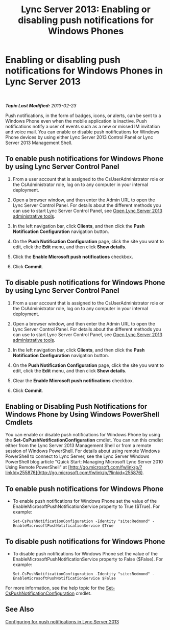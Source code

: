 ﻿---
title: 'Lync Server 2013: Enabling or disabling push notifications for Windows Phones'
TOCTitle: Enabling or disabling push notifications for Windows Phones
ms:assetid: a34f0c5c-4228-40e3-9d93-bc0b5df4895d
ms:mtpsurl: https://technet.microsoft.com/en-us/library/JJ688162(v=OCS.15)
ms:contentKeyID: 49733767
ms.date: 07/23/2014
mtps_version: v=OCS.15
---

<div data-xmlns="http://www.w3.org/1999/xhtml">

<div class="topic" data-xmlns="http://www.w3.org/1999/xhtml" data-msxsl="urn:schemas-microsoft-com:xslt" data-cs="http://msdn.microsoft.com/en-us/">

<div data-asp="http://msdn2.microsoft.com/asp">

# Enabling or disabling push notifications for Windows Phones in Lync Server 2013

</div>

<div id="mainSection">

<div id="mainBody">

<span> </span>

_**Topic Last Modified:** 2013-02-23_

Push notifications, in the form of badges, icons, or alerts, can be sent to a Windows Phone even when the mobile application is inactive. Push notifications notify a user of events such as a new or missed IM invitation and voice mail. You can enable or disable push notifications for Windows Phone devices by using either Lync Server 2013 Control Panel or Lync Server 2013 Management Shell.

<div>

## To enable push notifications for Windows Phone by using Lync Server Control Panel

1.  From a user account that is assigned to the CsUserAdministrator role or the CsAdministrator role, log on to any computer in your internal deployment.

2.  Open a browser window, and then enter the Admin URL to open the Lync Server Control Panel. For details about the different methods you can use to start Lync Server Control Panel, see [Open Lync Server 2013 administrative tools](lync-server-2013-open-lync-server-administrative-tools.md).

3.  In the left navigation bar, click **Clients**, and then click the **Push Notification Configuration** navigation button.

4.  On the **Push Notification Configuration** page, click the site you want to edit, click the **Edit** menu, and then click **Show details**.

5.  Click the **Enable Microsoft push notifications** checkbox.

6.  Click **Commit**.

</div>

<div>

## To disable push notifications for Windows Phone by using Lync Server Control Panel

1.  From a user account that is assigned to the CsUserAdministrator role or the CsAdministrator role, log on to any computer in your internal deployment.

2.  Open a browser window, and then enter the Admin URL to open the Lync Server Control Panel. For details about the different methods you can use to start Lync Server Control Panel, see [Open Lync Server 2013 administrative tools](lync-server-2013-open-lync-server-administrative-tools.md).

3.  In the left navigation bar, click **Clients**, and then click the **Push Notification Configuration** navigation button.

4.  On the **Push Notification Configuration** page, click the site you want to edit, click the **Edit** menu, and then click **Show details**.

5.  Clear the **Enable Microsoft push notifications** checkbox.

6.  Click **Commit**.

</div>

<div>

## Enabling or Disabling Push Notifications for Windows Phone by Using Windows PowerShell Cmdlets

You can enable or disable push notifications for Windows Phone by using the **Set-CsPushNotificationConfiguration** cmdlet. You can run this cmdlet either from the Lync Server 2013 Management Shell or from a remote session of Windows PowerShell. For details about using remote Windows PowerShell to connect to Lync Server, see the Lync Server Windows PowerShell blog article "Quick Start: Managing Microsoft Lync Server 2010 Using Remote PowerShell" at [http://go.microsoft.com/fwlink/p/?linkId=255876](http://go.microsoft.com/fwlink/p/?linkid=255876).

<div>

## To enable push notifications for Windows Phone

  - To enable push notifications for Windows Phone set the value of the EnableMicrosoftPushNotificationService property to True ($True). For example:
    
        Set-CsPushNotificationConfiguration -Identity "site:Redmond" -EnableMicrosoftPushNotificationService $True

</div>

<div>

## To disable push notifications for Windows Phone

  - To disable push notifications for Windows Phone set the value of the EnableMicrosoftPushNotificationService property to False ($False). For example:
    
        Set-CsPushNotificationConfiguration -Identity "site:Redmond" -EnableMicrosoftPushNotificationService $False

</div>

For more information, see the help topic for the [Set-CsPushNotificationConfiguration](https://docs.microsoft.com/en-us/powershell/module/skype/Set-CsPushNotificationConfiguration) cmdlet.

</div>

<div>

## See Also


[Configuring for push notifications in Lync Server 2013](lync-server-2013-configuring-for-push-notifications.md)  
  

</div>

</div>

<span> </span>

</div>

</div>

</div>

